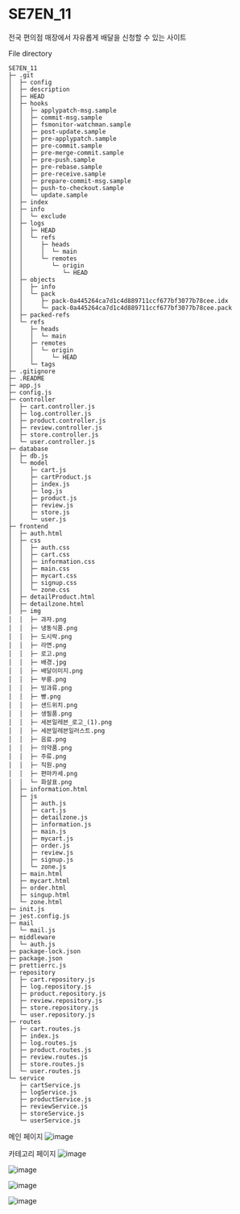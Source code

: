 # SE7EN_11
전국 편의점 매장에서 자유롭게 배달을 신청할 수 있는 사이트


File directory
```
SE7EN_11
├─ .git
│  ├─ config
│  ├─ description
│  ├─ HEAD
│  ├─ hooks
│  │  ├─ applypatch-msg.sample
│  │  ├─ commit-msg.sample
│  │  ├─ fsmonitor-watchman.sample
│  │  ├─ post-update.sample
│  │  ├─ pre-applypatch.sample
│  │  ├─ pre-commit.sample
│  │  ├─ pre-merge-commit.sample
│  │  ├─ pre-push.sample
│  │  ├─ pre-rebase.sample
│  │  ├─ pre-receive.sample
│  │  ├─ prepare-commit-msg.sample
│  │  ├─ push-to-checkout.sample
│  │  └─ update.sample
│  ├─ index
│  ├─ info
│  │  └─ exclude
│  ├─ logs
│  │  ├─ HEAD
│  │  └─ refs
│  │     ├─ heads
│  │     │  └─ main
│  │     └─ remotes
│  │        └─ origin
│  │           └─ HEAD
│  ├─ objects
│  │  ├─ info
│  │  └─ pack
│  │     ├─ pack-0a445264ca7d1c4d889711ccf677bf3077b78cee.idx
│  │     └─ pack-0a445264ca7d1c4d889711ccf677bf3077b78cee.pack
│  ├─ packed-refs
│  └─ refs
│     ├─ heads
│     │  └─ main
│     ├─ remotes
│     │  └─ origin
│     │     └─ HEAD
│     └─ tags
├─ .gitignore
├─ .README
├─ app.js
├─ config.js
├─ controller
│  ├─ cart.controller.js
│  ├─ log.controller.js
│  ├─ product.controller.js
│  ├─ review.controller.js
│  ├─ store.controller.js
│  └─ user.controller.js
├─ database
│  ├─ db.js
│  └─ model
│     ├─ cart.js
│     ├─ cartProduct.js
│     ├─ index.js
│     ├─ log.js
│     ├─ product.js
│     ├─ review.js
│     ├─ store.js
│     └─ user.js
├─ frontend
│  ├─ auth.html
│  ├─ css
│  │  ├─ auth.css
│  │  ├─ cart.css
│  │  ├─ information.css
│  │  ├─ main.css
│  │  ├─ mycart.css
│  │  ├─ signup.css
│  │  └─ zone.css
│  ├─ detailProduct.html
│  ├─ detailzone.html
│  ├─ img
│  │  ├─ 과자.png
│  │  ├─ 냉동식품.png
│  │  ├─ 도시락.png
│  │  ├─ 라면.png
│  │  ├─ 로고.png
│  │  ├─ 배경.jpg
│  │  ├─ 배달이미지.png
│  │  ├─ 부릉.png
│  │  ├─ 빙과류.png
│  │  ├─ 빵.png
│  │  ├─ 샌드위치.png
│  │  ├─ 생필품.png
│  │  ├─ 세븐일레븐_로고_(1).png
│  │  ├─ 세븐일레븐일러스트.png
│  │  ├─ 음료.png
│  │  ├─ 의약품.png
│  │  ├─ 주류.png
│  │  ├─ 직원.png
│  │  ├─ 편마카세.png
│  │  └─ 화살표.png
│  ├─ information.html
│  ├─ js
│  │  ├─ auth.js
│  │  ├─ cart.js
│  │  ├─ detailzone.js
│  │  ├─ information.js
│  │  ├─ main.js
│  │  ├─ mycart.js
│  │  ├─ order.js
│  │  ├─ review.js
│  │  ├─ signup.js
│  │  └─ zone.js
│  ├─ main.html
│  ├─ mycart.html
│  ├─ order.html
│  ├─ singup.html
│  └─ zone.html
├─ init.js
├─ jest.config.js
├─ mail
│  └─ mail.js
├─ middleware
│  └─ auth.js
├─ package-lock.json
├─ package.json
├─ prettierrc.js
├─ repository
│  ├─ cart.repository.js
│  ├─ log.repository.js
│  ├─ product.repository.js
│  ├─ review.repository.js
│  ├─ store.repository.js
│  └─ user.repository.js
├─ routes
│  ├─ cart.routes.js
│  ├─ index.js
│  ├─ log.routes.js
│  ├─ product.routes.js
│  ├─ review.routes.js
│  ├─ store.routes.js
│  └─ user.routes.js
└─ service
   ├─ cartService.js
   ├─ logService.js
   ├─ productService.js
   ├─ reviewService.js
   ├─ storeService.js
   └─ userService.js

```
메인 페이지
![image](https://github.com/baechanyong1/SE7EN_11/assets/110149885/47f579bf-63df-444a-8dab-d18a452ef605)

카테고리 페이지
![image](https://github.com/baechanyong1/SE7EN_11/assets/110149885/2b4ddb13-838b-49bd-b846-569afb75fd8a)


![image](https://github.com/baechanyong1/SE7EN_11/assets/110149885/d535ccbf-af8f-49e1-86bb-455131caf23c)

![image](https://github.com/baechanyong1/SE7EN_11/assets/110149885/48960af7-a4fd-4abd-b454-c145cd21d621)

![image](https://github.com/baechanyong1/SE7EN_11/assets/110149885/f59ca49d-832f-4489-a8e7-4c2b6390460a)




